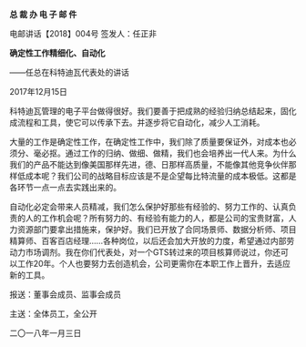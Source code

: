 **总 裁 办 电 子 邮 件**

 

电邮讲话【2018】004号               签发人：任正非

 

**确定性工作精细化、自动化**

 

——任总在科特迪瓦代表处的讲话

2017年12月15日

科特迪瓦管理的电子平台做得很好。我们要善于把成熟的经验归纳总结起来，固化成流程和工具，使它可以传承下去。并逐步将它自动化，减少人工消耗。

大量的工作是确定性工作，在确定性工作中，我们除了质量要保证外，对成本也必须分、毫必抠。通过工作的归纳、做细、做精，我们也会培养出一代人来。为什么我们的产品不能达到像美国那样先进，德、日那样高质量，不能像其他竞争伙伴那样低成本呢？我们公司的战略目标应该是不是企望每比特流量的成本极低。这都是各环节一点一点去实践出来的。

自动化必定会带来人员精减，我们怎么保护好那些有经验的、努力工作的、认真负责的人的工作机会呢？所有努力的、有经验有能力的人，都是公司的宝贵财富，人力资源部门要拿出措施来，保护好。我们已开放了合同场景师、数据分析师、项目精算师、百客百店经理……各种岗位，以后还会加大开放的力度，希望通过内部劳动力市场调剂。我在你们代表处，对一个GTS转过来的项目核算师说过，你还可以工作20年。个人也要努力去创造机会，公司更需你在本职工作上晋升，去适应新的工具。

 





报送：董事会成员、监事会成员

主送：全体员工，全公开

二〇一八年一月三日